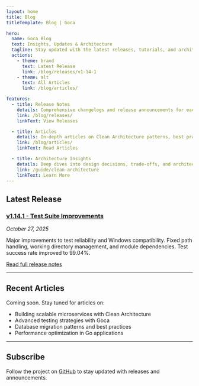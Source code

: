 ```yaml
---
layout: home
title: Blog
titleTemplate: Blog | Goca

hero:
  name: Goca Blog
  text: Insights, Updates & Architecture
  tagline: Stay updated with the latest releases, tutorials, and architectural insights for building production-ready Go applications
  actions:
    - theme: brand
      text: Latest Release
      link: /blog/releases/v1-14-1
    - theme: alt
      text: All Articles
      link: /blog/articles/

features:
  - title: Release Notes
    details: Comprehensive changelogs and release announcements for each version
    link: /blog/releases/
    linkText: View Releases

  - title: Articles
    details: In-depth articles on Clean Architecture patterns, best practices, and advanced techniques
    link: /blog/articles/
    linkText: Read Articles

  - title: Architecture Insights
    details: Deep dives into design decisions, trade-offs, and architectural patterns used in Goca
    link: /guide/clean-architecture
    linkText: Learn More
---
```


<style scoped>
:deep(.VPFeature) {
  transition: all 0.3s ease;
}

:deep(.VPFeature:hover) {
  transform: translateY(-4px);
}
</style>

## Latest Release

### [v1.14.1 - Test Suite Improvements](/blog/releases/v1-14-1)
*October 27, 2025*

Major improvements to test reliability and Windows compatibility. Fixed path handling, working directory management, and module dependencies. Test success rate improved to 99.04%.

[Read full release notes](/blog/releases/v1-14-1)

---

## Recent Articles

Coming soon. Stay tuned for articles on:
- Building scalable microservices with Clean Architecture
- Advanced testing strategies with Goca
- Database migration patterns and best practices
- Performance optimization in Go applications

---

## Subscribe

Follow the project on [GitHub](https://github.com/sazardev/goca) to stay updated with releases and announcements.
